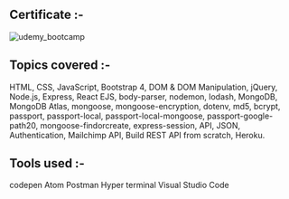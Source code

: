 ## Certificate :-
![udemy_bootcamp](https://user-images.githubusercontent.com/89717952/131239094-1c01d198-c0ad-4165-93be-9e72c04a3c93.png)

## Topics covered :-
HTML, CSS, JavaScript, Bootstrap 4, DOM & DOM Manipulation, jQuery, Node.js, Express, React EJS, body-parser, nodemon, lodash, MongoDB, MongoDB Atlas, mongoose, mongoose-encryption, dotenv, md5, bcrypt, passport, passport-local, passport-local-mongoose, passport-google-path20, mongoose-findorcreate, express-session, API, JSON, Authentication, Mailchimp API, Build REST API from scratch, Heroku.

## Tools used :-
codepen
Atom
Postman
Hyper terminal
Visual Studio Code

